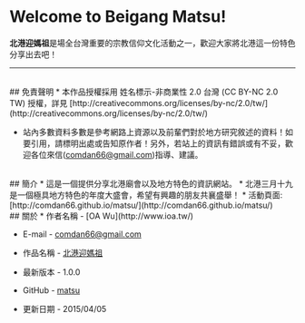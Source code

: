 # Welcome to Beigang Matsu!
**北港迎媽祖**是場全台灣重要的宗教信仰文化活動之一，歡迎大家將北港這一份特色分享出去吧！

---
<br />
## <a name="免責聲明"></a>免責聲明
* 本作品授權採用 姓名標示-非商業性 2.0 台灣 (CC BY-NC 2.0 TW) 授權，詳見 [http://creativecommons.org/licenses/by-nc/2.0/tw/](http://creativecommons.org/licenses/by-nc/2.0/tw/)  

* 站內多數資料多數是參考網路上資源以及前輩們對於地方研究敘述的資料！如要引用，請標明出處或告知原作者！另外，若站上的資訊有錯誤或有不妥，歡迎各位來信(<comdan66@gmail.com>)指導、建議。

<br/>
## <a name="簡介"></a>簡介
* 這是一個提供分享北港廟會以及地方特色的資訊網站。
* 北港三月十九是一個極具地方特色的年度大盛會，希望有興趣的朋友共襄盛舉！
* 活動頁面: [http://comdan66.github.io/matsu/](http://comdan66.github.io/matsu/)


<br/>
## <a name="關於"></a>關於
* 作者名稱 - [OA Wu](http://www.ioa.tw/)

* E-mail - <comdan66@gmail.com>

* 作品名稱 - [北港迎媽祖](http://comdan66.github.io/matsu/)

* 最新版本 - 1.0.0

* GitHub - [matsu](https://github.com/comdan66/matsu)

* 更新日期 - 2015/04/05